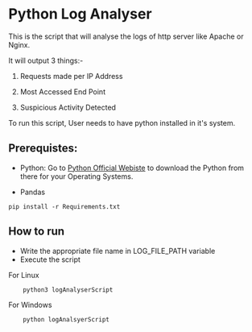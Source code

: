 # Python Log Analyser

This is the script that will analyse the logs of http server like Apache or Nginx.

It will output 3 things:-

1. Requests made per IP Address

2. Most Accessed End Point

3. Suspicious Activity Detected

To run this script, User needs to have python installed in it's system. 

## Prerequistes:

- Python: Go to [Python Official Webiste](https://www.python.org/downloads/) to download the Python from there for your Operating Systems.

- Pandas
```
pip install -r Requirements.txt
```

## How to run

- Write the appropriate file name in LOG_FILE_PATH variable
- Execute the script

For Linux
```
    python3 logAnalyserScript
```

For Windows
```
    python logAnalsyerScript
```